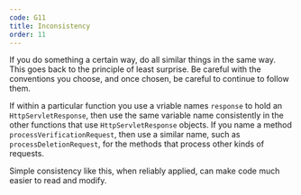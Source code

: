 ```yaml
---
code: G11
title: Inconsistency
order: 11
---
```

If you do something a certain way, do all similar things in the same way.
This goes back to the principle of least surprise.
Be careful with the conventions you choose, and once chosen, be careful to continue to follow them.

If within a particular function you use a vriable names `response` to hold an `HttpServletResponse`, then use the same variable name consistently in the other functions that use `HttpServletResponse` objects.
If you name a method `processVerificationRequest`, then use a similar name, such as `processDeletionRequest`, for the methods that process other kinds of requests.

Simple consistency like this, when reliably applied, can make code much easier to read and modify.